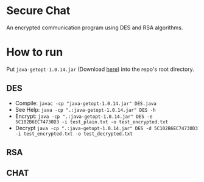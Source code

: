 # Secure Chat
An encrypted communication program using DES and RSA algorithms.

# How to run
Put `java-getopt-1.0.14.jar` (Download [here](https://github.com/arenn/java-getopt)) into the repo's root directory.

## DES
* Compile: `javac -cp "java-getopt-1.0.14.jar" DES.java`
* See Help: `java -cp ".:java-getopt-1.0.14.jar" DES -h`
* Encrypt: `java -cp ".:java-getopt-1.0.14.jar" DES -e 5C102B6EC74730D3 -i test_plain.txt -o test_encrypted.txt`
* Decrypt `java -cp ".:java-getopt-1.0.14.jar" DES -d 5C102B6EC74730D3 -i test_encrypted.txt -o test_decrypted.txt`

## RSA

## CHAT

